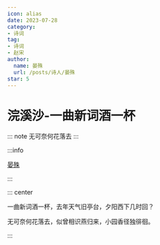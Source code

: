 ```yaml
---
icon: alias
date: 2023-07-28
category:
- 诗词
tag:
- 诗词
- 赵宋
author:
  name: 晏殊
  url: /posts/诗人/晏殊
star: 5
---
```


# 浣溪沙-一曲新词酒一杯

::: note
无可奈何花落去
:::

<!-- more -->

:::info

[晏殊](../../%E8%AF%97%E4%BA%BA/%E6%99%8F%E6%AE%8A.md)

:::


::: center

一曲新词酒一杯，去年天气旧亭台，夕阳西下几时回？

无可奈何花落去，似曾相识燕归来，小园香径独徘徊。

:::